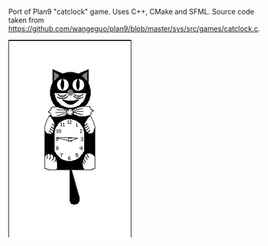 Port of Plan9 "catclock" game. Uses C++, CMake and SFML.
Source code taken from https://github.com/wangeguo/plan9/blob/master/sys/src/games/catclock.c.

![img.png](img.png)
